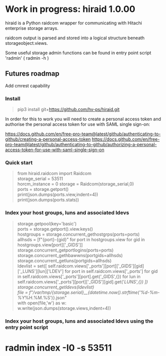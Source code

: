 # Work in progress: hiraid 1.0.00
hiraid is a Python raidcom wrapper for communicating with Hitachi enterprise storage arrays.

raidcom output is parsed and stored into a logical structure beneath storageobject.views.

Some useful storage admin functions can be found in entry point script 'radmin' ( radmin -h )

## Futures roadmap
Add cmrest capability

### Install
> pip3 install git+https://github.com/hv-ps/hiraid.git

In order for this to work you will need to create a personal access token and authorise the personal access token for use with SAML single sign-on: 

https://docs.github.com/en/free-pro-team@latest/github/authenticating-to-github/creating-a-personal-access-token 
https://docs.github.com/en/free-pro-team@latest/github/authenticating-to-github/authorizing-a-personal-access-token-for-use-with-saml-single-sign-on

### Quick start
> from hiraid.raidcom import Raidcom  
> storage_serial = 53511  
> horcm_instance = 0
> storage = Raidcom(storage_serial,0)  
> ports = storage.getport()  
> print(json.dumps(ports.view,indent=4))  
> print(json.dumps(ports.stats))  

### Index your host groups, luns and associated ldevs
> storage.getpool(key='basic')  
> ports = storage.getport().view.keys()  
> hostgroups = storage.concurrent_gethostgrps(ports=ports)  
> allhsds = [f"{port}-{gid}" for port in hostgroups.view for gid in hostgroups.view[port]['_GIDS']]  
> storage.concurrent_getportlogins(ports=ports)  
> storage.concurrent_gethbawwns(portgids=allhsds)  
> storage.concurrent_getluns(portgids=allhsds)  
> ldevlist = set([ self.raidcom.views['_ports'][port]['_GIDS'][gid]['_LUNS'][lun]['LDEV'] for port in self.raidcom.views['_ports'] for gid in self.raidcom.views['_ports'][port].get('_GIDS',{}) for lun in self.raidcom.views['_ports'][port]['_GIDS'][gid].get('_LUNS',{}) ])  
> storage.concurrent_getldevs(ldevlist)  
> file = f"/var/tmp/{storage.serial}__{datetime.now().strftime('%d-%m-%Y_%H.%M.%S')}.json"  
> with open(file,'w') as w:  
>   w.write(json.dumps(storage.views,indent=4))

### Index your host groups, luns and associated ldevs using the entry point script
# radmin index -I0 -s 53511